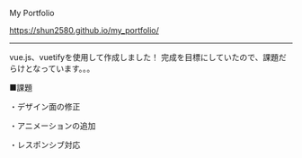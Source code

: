 My Portfolio

https://shun2580.github.io/my_portfolio/

-----------------------------------------------------------------------------------------

vue.js、vuetifyを使用して作成しました！ 完成を目標にしていたので、課題だらけとなっています。。。

■課題

・デザイン面の修正 

・アニメーションの追加 

・レスポンシブ対応
